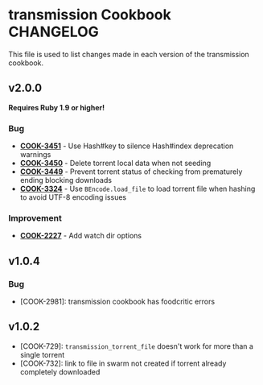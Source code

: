 transmission Cookbook CHANGELOG
===============================
This file is used to list changes made in each version of the transmission cookbook.


v2.0.0
------
**Requires Ruby 1.9 or higher!**

### Bug
- **[COOK-3451](https://tickets.opscode.com/browse/COOK-3451)** - Use Hash#key to silence Hash#index deprecation warnings
- **[COOK-3450](https://tickets.opscode.com/browse/COOK-3450)** - Delete torrent local data when not seeding
- **[COOK-3449](https://tickets.opscode.com/browse/COOK-3449)** - Prevent torrent status of checking from prematurely ending blocking downloads
- **[COOK-3324](https://tickets.opscode.com/browse/COOK-3324)** - Use `BEncode.load_file` to load torrent file when hashing to avoid UTF-8 encoding issues

### Improvement
- **[COOK-2227](https://tickets.opscode.com/browse/COOK-2227)** - Add watch dir options

v1.0.4
------
### Bug
- [COOK-2981]: transmission cookbook has foodcritic errors

v1.0.2
------
- [COOK-729]: `transmission_torrent_file` doesn't work for more than a single torrent
- [COOK-732]: link to file in swarm not created if torrent already completely downloaded
